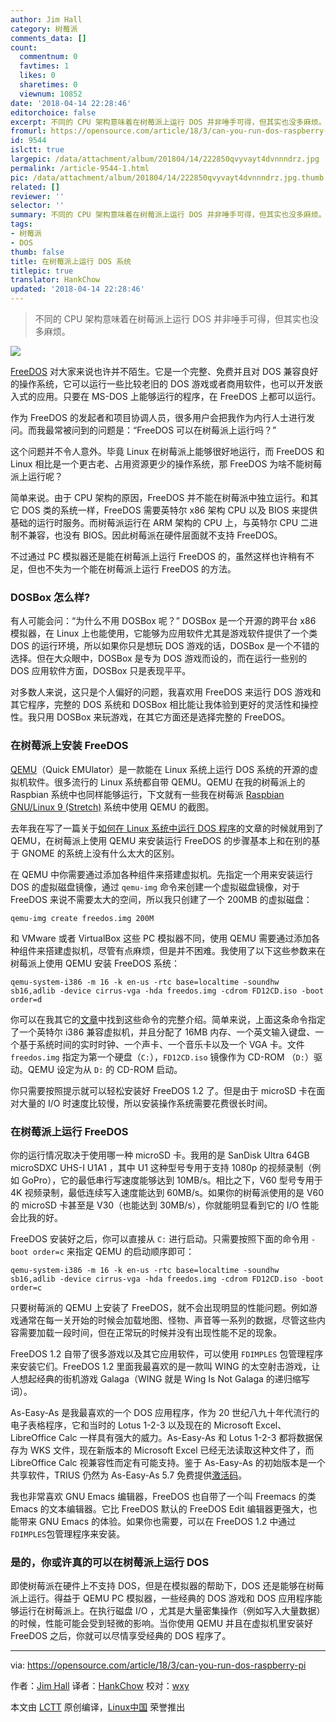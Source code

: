 ```yaml
---
author: Jim Hall
category: 树莓派
comments_data: []
count:
  commentnum: 0
  favtimes: 1
  likes: 0
  sharetimes: 0
  viewnum: 10852
date: '2018-04-14 22:28:46'
editorchoice: false
excerpt: 不同的 CPU 架构意味着在树莓派上运行 DOS 并非唾手可得，但其实也没多麻烦。
fromurl: https://opensource.com/article/18/3/can-you-run-dos-raspberry-pi
id: 9544
islctt: true
largepic: /data/attachment/album/201804/14/222850qvyvayt4dvnnndrz.jpg
permalink: /article-9544-1.html
pic: /data/attachment/album/201804/14/222850qvyvayt4dvnnndrz.jpg.thumb.jpg
related: []
reviewer: ''
selector: ''
summary: 不同的 CPU 架构意味着在树莓派上运行 DOS 并非唾手可得，但其实也没多麻烦。
tags:
- 树莓派
- DOS
thumb: false
title: 在树莓派上运行 DOS 系统
titlepic: true
translator: HankChow
updated: '2018-04-14 22:28:46'
---
```



> 
> 不同的 CPU 架构意味着在树莓派上运行 DOS 并非唾手可得，但其实也没多麻烦。
> 
> 
> 


![](/data/attachment/album/201804/14/222850qvyvayt4dvnnndrz.jpg)


[FreeDOS](http://www.freedos.org/) 对大家来说也许并不陌生。它是一个完整、免费并且对 DOS 兼容良好的操作系统，它可以运行一些比较老旧的 DOS 游戏或者商用软件，也可以开发嵌入式的应用。只要在 MS-DOS 上能够运行的程序，在 FreeDOS 上都可以运行。


作为 FreeDOS 的发起者和项目协调人员，很多用户会把我作为内行人士进行发问。而我最常被问到的问题是：“FreeDOS 可以在树莓派上运行吗？”


这个问题并不令人意外。毕竟 Linux 在树莓派上能够很好地运行，而 FreeDOS 和 Linux 相比是一个更古老、占用资源更少的操作系统，那 FreeDOS 为啥不能树莓派上运行呢？


简单来说。由于 CPU 架构的原因，FreeDOS 并不能在树莓派中独立运行。和其它 DOS 类的系统一样，FreeDOS 需要英特尔 x86 架构 CPU 以及 BIOS 来提供基础的运行时服务。而树莓派运行在 ARM 架构的 CPU 上，与英特尔 CPU 二进制不兼容，也没有 BIOS。因此树莓派在硬件层面就不支持 FreeDOS。


不过通过 PC 模拟器还是能在树莓派上运行 FreeDOS 的，虽然这样也许稍有不足，但也不失为一个能在树莓派上运行 FreeDOS 的方法。


### DOSBox 怎么样?


有人可能会问：“为什么不用 DOSBox 呢？” DOSBox 是一个开源的跨平台 x86 模拟器，在 Linux 上也能使用，它能够为应用软件尤其是游戏软件提供了一个类 DOS 的运行环境，所以如果你只是想玩 DOS 游戏的话，DOSBox 是一个不错的选择。但在大众眼中，DOSBox 是专为 DOS 游戏而设的，而在运行一些别的 DOS 应用软件方面，DOSBox 只是表现平平。


对多数人来说，这只是个人偏好的问题，我喜欢用 FreeDOS 来运行 DOS 游戏和其它程序，完整的 DOS 系统和 DOSBox 相比能让我体验到更好的灵活性和操控性。我只用 DOSBox 来玩游戏，在其它方面还是选择完整的 FreeDOS。


### 在树莓派上安装 FreeDOS


[QEMU](https://www.qemu.org/)（Quick EMUlator）是一款能在 Linux 系统上运行 DOS 系统的开源的虚拟机软件。很多流行的 Linux 系统都自带 QEMU。QEMU 在我的树莓派上的 Raspbian 系统中也同样能够运行，下文就有一些我在树莓派 [Raspbian GNU/Linux 9 (Stretch)](https://www.raspberrypi.org/downloads/) 系统中使用 QEMU 的截图。


去年我在写了一篇关于[如何在 Linux 系统中运行 DOS 程序](/article-9014-1.html)的文章的时候就用到了 QEMU，在树莓派上使用 QEMU 来安装运行 FreeDOS 的步骤基本上和在别的基于 GNOME 的系统上没有什么太大的区别。


在 QEMU 中你需要通过添加各种组件来搭建虚拟机。先指定一个用来安装运行 DOS 的虚拟磁盘镜像，通过 `qemu-img` 命令来创建一个虚拟磁盘镜像，对于 FreeDOS 来说不需要太大的空间，所以我只创建了一个 200MB 的虚拟磁盘：



```
qemu-img create freedos.img 200M

```

和 VMware 或者 VirtualBox 这些 PC 模拟器不同，使用 QEMU 需要通过添加各种组件来搭建虚拟机，尽管有点麻烦，但是并不困难。我使用了以下这些参数来在树莓派上使用 QEMU 安装 FreeDOS 系统：



```
qemu-system-i386 -m 16 -k en-us -rtc base=localtime -soundhw sb16,adlib -device cirrus-vga -hda freedos.img -cdrom FD12CD.iso -boot order=d

```

你可以在我其它的[文章](/article-9014-1.html)中找到这些命令的完整介绍。简单来说，上面这条命令指定了一个英特尔 i386 兼容虚拟机，并且分配了 16MB 内存、一个英文输入键盘、一个基于系统时间的实时时钟、一个声卡、一个音乐卡以及一个 VGA 卡。文件 `freedos.img` 指定为第一个硬盘（`C:`），`FD12CD.iso` 镜像作为 CD-ROM （`D:`）驱动。QEMU 设定为从 `D:` 的 CD-ROM 启动。


你只需要按照提示就可以轻松安装好 FreeDOS 1.2 了。但是由于 microSD 卡在面对大量的 I/O 时速度比较慢，所以安装操作系统需要花费很长时间。


### 在树莓派上运行 FreeDOS


你的运行情况取决于使用哪一种 microSD 卡。我用的是 SanDisk Ultra 64GB microSDXC UHS-I U1A1 ，其中 U1 这种型号专用于支持 1080p 的视频录制（例如 GoPro），它的最低串行写速度能够达到 10MB/s。相比之下，V60 型号专用于 4K 视频录制，最低连续写入速度能达到 60MB/s。如果你的树莓派使用的是 V60 的 microSD 卡甚至是 V30（也能达到 30MB/s），你就能明显看到它的 I/O 性能会比我的好。


FreeDOS 安装好之后，你可以直接从 `C:` 进行启动。只需要按照下面的命令用 `-boot order=c` 来指定 QEMU 的启动顺序即可：



```
​qemu-system-i386 -m 16 -k en-us -rtc base=localtime -soundhw sb16,adlib -device cirrus-vga -hda freedos.img -cdrom FD12CD.iso -boot order=c​

```

只要树莓派的 QEMU 上安装了 FreeDOS，就不会出现明显的性能问题。例如游戏通常在每一关开始的时候会加载地图、怪物、声音等一系列的数据，尽管这些内容需要加载一段时间，但在正常玩的时候并没有出现性能不足的现象。


FreeDOS 1.2 自带了很多游戏以及其它应用软件，可以使用 `FDIMPLES` 包管理程序来安装它们。FreeDOS 1.2 里面我最喜欢的是一款叫 WING 的太空射击游戏，让人想起经典的街机游戏 Galaga（WING 就是 Wing Is Not Galaga 的递归缩写词）。


As-Easy-As 是我最喜欢的一个 DOS 应用程序，作为 20 世纪八九十年代流行的电子表格程序，它和当时的 Lotus 1-2-3 以及现在的 Microsoft Excel、LibreOffice Calc 一样具有强大的威力。As-Easy-As 和 Lotus 1-2-3 都将数据保存为 WKS 文件，现在新版本的 Microsoft Excel 已经无法读取这种文件了，而 LibreOffice Calc 视兼容性而定有可能支持。鉴于 As-Easy-As 的初始版本是一个共享软件，TRIUS 仍然为 As-Easy-As 5.7 免费提供[激活码](http://www.triusinc.com/forums/viewtopic.php?t=10)。


我也非常喜欢 GNU Emacs 编辑器，FreeDOS 也自带了一个叫 Freemacs 的类 Emacs 的文本编辑器。它比 FreeDOS 默认的 FreeDOS Edit 编辑器更强大，也能带来 GNU Emacs 的体验。如果你也需要，可以在 FreeDOS 1.2 中通过`FDIMPLES`包管理程序来安装。


### 是的，你或许真的可以在树莓派上运行 DOS


即使树莓派在硬件上不支持 DOS，但是在模拟器的帮助下，DOS 还是能够在树莓派上运行。得益于 QEMU PC 模拟器，一些经典的 DOS 游戏和 DOS 应用程序能够运行在树莓派上。在执行磁盘 I/O ，尤其是大量密集操作（例如写入大量数据）的时候，性能可能会受到轻微的影响。当你使用 QEMU 并且在虚拟机里安装好 FreeDOS 之后，你就可以尽情享受经典的 DOS 程序了。




---


via: <https://opensource.com/article/18/3/can-you-run-dos-raspberry-pi>


作者：[Jim Hall](https://opensource.com/users/jim-hall) 译者：[HankChow](https://github.com/HankChow) 校对：[wxy](https://github.com/wxy)


本文由 [LCTT](https://github.com/LCTT/TranslateProject) 原创编译，[Linux中国](https://linux.cn/) 荣誉推出